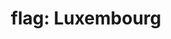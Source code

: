 ---
layout: smileys&emotion
title: "flag: Luxembourg"
emoji: flag_luxembourg
permalink: 🇱🇺.html
image: assets/img/3moji/flag_luxembourg.png
---